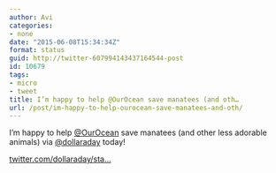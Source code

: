 ```yaml
---
author: Avi
categories:
- none
date: "2015-06-08T15:34:34Z"
format: status
guid: http://twitter-607994143437164544-post
id: 10679
tags:
- micro
- tweet
title: I’m happy to help @OurOcean save manatees (and oth…
url: /post/im-happy-to-help-ourocean-save-manatees-and-oth/
---
```

I’m happy to help [@OurOcean](http://twitter.com/OurOcean) save manatees (and other less adorable animals) via [@dollaraday](http://twitter.com/dollaraday) today!

[twitter.com/dollaraday/sta…](https://twitter.com/dollaraday/status/607929956526653440)